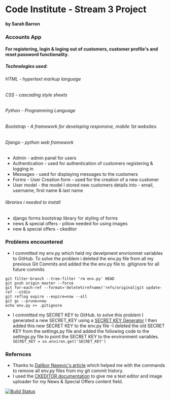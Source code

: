 # Code Institute - Stream 3 Project 
#### by Sarah Barron

### Accounts App
#### For registering, login & loging out of customers, customer profile's and reset password functionality.
##### Technologies used:
###### HTML - hypertext markup language
###### CSS - cascading style sheets 
###### Python - Programming Language
###### Bootstrap - A framework for developing responsive, mobile 1st websites.
###### Django - python web framework
- Admin - admin panel for users
- Authentication - used for authentication of customers registering & logging in
- Messages - used for displaying messages to the customers
- Forms - User Creation form - used for the creation of a new customer
- User model - the model I stored new customers details into - email, username, first name & last name



###### libraries i needed to install
- django forms bootstrap library for styling of forms
- news & special offers - pillow needed for using images
- new & special offers - ckeditor

### Problems encountered
- I committed my env.py which held my develpment envrionmet variables to GitHub. To solve the problem i deleted the env.py file from all my previous Git Commits and added the the env.py file to .gitignore for all future commits

```
git filter-branch --tree-filter 'rm env.py' HEAD
git push origin master --force
git for-each-ref --format='delete%(refname)'refs/original|git update-ref --stdin
git reflog expire --expire=now --all
git gc --prune=now
echo env.py >> .gitignore

```
- I committed my SECRET KEY to GitHub. to solve this problem I generated a new SECRET_KEY using a [SECRET KEY Generator](https://www.miniwebtool.com/django-secret-key-generator/) I then added this new SECRET KEY to the env.py file 
-I deleted the old SECRET KEY from the settings.py file and added the following code to the settings.py file to point the SECRET KEY to the environment variables.
``` SECRET_KEY = os.environ.get('SECRET_KEY')``` 

### Refernces
- Thanks to [Dalibor Nasevic's article](https://dalibornasevic.com/posts/2-permanently-remove-files-and-folders-from-git-repo) which helped me with the commands to remove all env.py files from my git commit history.
- I used the [CKEDITOR documentation](https://django-ckeditor.readthedocs.io/en/latest/) to give me a text editor and image uploader for my News & Special Offers content field.



[![Build Status](https://travis-ci.org/sarahbarron/Stream-3-Project.svg?branch=master)](https://travis-ci.org/sarahbarron/Stream-3-Project)